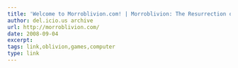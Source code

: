 ```yaml
---
title: 'Welcome to Morroblivion.com! | Morroblivion: The Resurrection of Morrowind'
author: del.icio.us archive
url: http://morroblivion.com/
date: 2008-09-04
excerpt: 
tags: link,oblivion,games,computer
type: link
---
```

